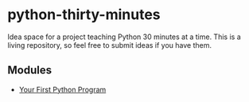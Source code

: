# python-thirty-minutes

Idea space for a project teaching Python 30 minutes at a time.
This is a living repository, so feel free to submit ideas if you have them.

## Modules

- [Your First Python Program](lessons/01-first-program.md)

